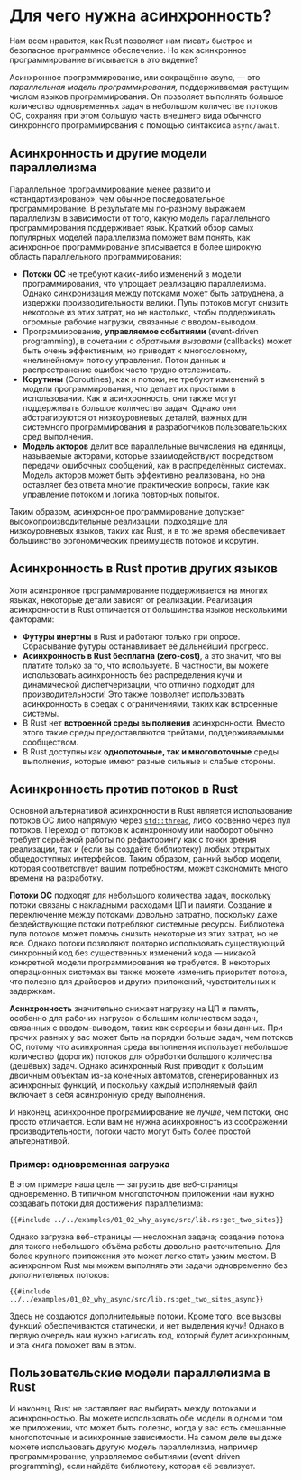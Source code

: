 # Для чего нужна асинхронность?

Нам всем нравится, как Rust позволяет нам писать быстрое и безопасное программное обеспечение. Но как асинхронное программирование вписывается в это видение?

Асинхронное программирование, или сокращённо async, — это *параллельная модель программирования,* поддерживаемая растущим числом языков программирования. Он позволяет выполнять большое количество одновременных задач в небольшом количестве потоков ОС, сохраняя при этом большую часть внешнего вида обычного синхронного программирования с помощью синтаксиса `async/await`.

## Асинхронность и другие модели параллелизма

Параллельное программирование менее развито и «стандартизировано», чем обычное последовательное программирование. В результате мы по-разному выражаем параллелизм в зависимости от того, какую модель параллельного программирования поддерживает язык. Краткий обзор самых популярных моделей параллелизма поможет вам понять, как асинхронное программирование вписывается в более широкую область параллельного программирования:

- **Потоки ОС** не требуют каких-либо изменений в модели программирования, что упрощает реализацию параллелизма. Однако синхронизация между потоками может быть затруднена, а издержки производительности велики. Пулы потоков могут снизить некоторые из этих затрат, но не настолько, чтобы поддерживать огромные рабочие нагрузки, связанные с вводом-выводом.
- Программирование, **управляемое событиями** (event-driven programming), в сочетании с *обратными вызовами* (callbacks) может быть очень эффективным, но приводит к многословному, «нелинейному» потоку управления. Поток данных и распространение ошибок часто трудно отслеживать.
- **Корутины** (Coroutines), как и потоки, не требуют изменений в модели программирования, что делает их простыми в использовании. Как и асинхронность, они также могут поддерживать большое количество задач. Однако они абстрагируются от низкоуровневых деталей, важных для системного программирования и разработчиков пользовательских сред выполнения.
- **Модель акторов** делит все параллельные вычисления на единицы, называемые акторами, которые взаимодействуют посредством передачи ошибочных сообщений, как в распределённых системах. Модель акторов может быть эффективно реализована, но она оставляет без ответа многие практические вопросы, такие как управление потоком и логика повторных попыток.

Таким образом, асинхронное программирование допускает высокопроизводительные реализации, подходящие для низкоуровневых языков, таких как Rust, и в то же время обеспечивает большинство эргономических преимуществ потоков и корутин.

## Асинхронность в Rust против других языков

Хотя асинхронное программирование поддерживается на многих языках, некоторые детали зависят от реализации. Реализация асинхронности в Rust отличается от большинства языков несколькими факторами:

- **Футуры инертны** в Rust и работают только при опросе. Сбрасывание футуры останавливает её дальнейший прогресс.
- **Асинхронность в Rust бесплатна (zero-cost)**, а это значит, что вы платите только за то, что используете. В частности, вы можете использовать асинхронность без распределения кучи и динамической диспетчеризации, что отлично подходит для производительности! Это также позволяет использовать асинхронность в средах с ограничениями, таких как встроенные системы.
- В Rust нет **встроенной среды выполнения** асинхронности. Вместо этого такие среды предоставляются трейтами, поддерживаемыми сообществом.
- В Rust доступны как **однопоточные, так и многопоточные** среды выполнения, которые имеют разные сильные и слабые стороны.

## Асинхронность против потоков в Rust

Основной альтернативой асинхронности в Rust является использование потоков ОС либо напрямую через [`std::thread`](https://doc.rust-lang.org/std/thread/), либо косвенно через пул потоков. Переход от потоков к асинхронному или наоборот обычно требует серьёзной работы по рефакторингу как с точки зрения реализации, так и (если вы создаёте библиотеку) любых открытых общедоступных интерфейсов. Таким образом, ранний выбор модели, которая соответствует вашим потребностям, может сэкономить много времени на разработку.

**Потоки ОС** подходят для небольшого количества задач, поскольку потоки связаны с накладными расходами ЦП и памяти. Создание и переключение между потоками довольно затратно, поскольку даже бездействующие потоки потребляют системные ресурсы. Библиотека пула потоков может помочь снизить некоторые из этих затрат, но не все. Однако потоки позволяют повторно использовать существующий синхронный код без существенных изменений кода — никакой конкретной модели программирования не требуется. В некоторых операционных системах вы также можете изменить приоритет потока, что полезно для драйверов и других приложений, чувствительных к задержкам.

**Асинхронность** значительно снижает нагрузку на ЦП и память, особенно для рабочих нагрузок с большим количеством задач, связанных с вводом-выводом, таких как серверы и базы данных. При прочих равных у вас может быть на порядки больше задач, чем потоков ОС, потому что асинхронная среда выполнения использует небольшое количество (дорогих) потоков для обработки большого количества (дешёвых) задач. Однако асинхронный Rust приводит к большим двоичным объектам из-за конечных автоматов, сгенерированных из асинхронных функций, и поскольку каждый исполняемый файл включает в себя асинхронную среду выполнения.

И наконец, асинхронное программирование не *лучше*, чем потоки, оно просто отличается. Если вам не нужна асинхронность из соображений производительности, потоки часто могут быть более простой альтернативой.

### Пример: одновременная загрузка

В этом примере наша цель — загрузить две веб-страницы одновременно. В типичном многопоточном приложении нам нужно создавать потоки для достижения параллелизма:

```rust,ignore
{{#include ../../examples/01_02_why_async/src/lib.rs:get_two_sites}}
```

Однако загрузка веб-страницы — несложная задача; создание потока для такого небольшого объёма работы довольно расточительно. Для более крупного приложения это может легко стать узким местом. В асинхронном Rust мы можем выполнять эти задачи одновременно без дополнительных потоков:

```rust,ignore
{{#include ../../examples/01_02_why_async/src/lib.rs:get_two_sites_async}}
```

Здесь не создаются дополнительные потоки. Кроме того, все вызовы функций обеспечиваются статически, и нет выделения кучи! Однако в первую очередь нам нужно написать код, который будет асинхронным, и эта книга поможет вам в этом.

## Пользовательские модели параллелизма в Rust

И наконец, Rust не заставляет вас выбирать между потоками и асинхронностью. Вы можете использовать обе модели в одном и том же приложении, что может быть полезно, когда у вас есть смешанные многопоточные и асинхронные зависимости. На самом деле вы даже можете использовать другую модель параллелизма, например программирование, управляемое событиями (event-driven programming), если найдёте библиотеку, которая её реализует.
